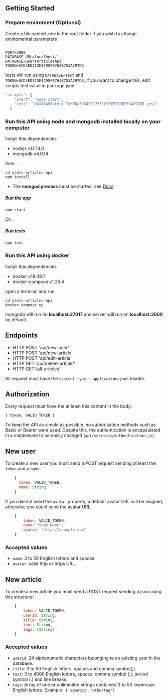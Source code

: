 ## Getting Started

### Prepare enviroment (Optional)

Create a file named .env in the root folder if you wish to change enviromental parameters

```

PORT=3000
DATABASE_URL=localhost/
DATABASE=usersArticlesApi
TOKEN=5CD4ED173E1C95FE763B753A297D5

```

tests will run using `DATABASE=test` and `TOKEN=5CD4ED173E1C95FE763B753A297D5`, if you want to change this, edit scripts.test value in package.json

```javascript
"scripts": {
    "start": "node start",
    "test": "DATABASE=test TOKEN=5CD4ED173E1C95FE763B753A297D5 jest"
  }
```

### Run this API using node and mongodb installed locally on your computer

Install this dependencies

- nodejs v12.14.0
- mongodb v4.0.14

then..

```
cd users-articles-api
npm install

```

- The **mongod process** must be started, see [Docs](https://docs.mongodb.com/manual/tutorial/manage-mongodb-processes/)

##### Run the app

```
npm start

```

Or..

##### Run tests

```
npm test

```

### Run this API using docker

Install this dependencies

- docker v18.09.7
- docker-compose v1.25.4

open a terminal and run

```
cd users-articles-api
docker-compose up

```

mongodb will run on **localhost:27017** and server will run on **localhost:3000** by default.

## Endpoints

- HTTP POST 'api/new-user'
- HTTP POST 'api/new-article'
- HTTP POST 'api/edit-article'
- HTTP GET 'api/delete-article/'
- HTTP GET'/all-articles'

All request must have the `content-type : application/json` header.

## Authorization

Every request must have the at least this content in the body:

```
{ token: VALID_TOKEN }
```

To keep the API as simple as possible, no authorization methods such as Basic or Bearer were used. Despite this, the authentication is encapsulated in a middleware to be easily changed (`api/services/authentication.js`).

## New user

To create a new user you must send a POST request sending at least the `token` and a `name`:

```javascript
    {
      token: VALID_TOKEN,
      name: String,
    }
```

If you did not send the `avatar` property, a default avatar URL will be asigned, otherwise you could send the avatar URL:

```javascript
    {
        token: VALID_TOKEN,
        name: "Some Name",
        avatar: "http://example.com"
    }
```

### Accepted values

- `name`: 3 to 50 English letters and spaces.
- `avatar`: valid http or https URL.

## New article

To create a new article you must send a POST request sending a json using this structure:

```javascript
    {
        token: VALID_TOKEN,
        userId: String,
        title: String,
        text: String,
        tags: [String]
    }
```
### Accepted values

- `userId`: 24 alphanumeric characters belonging to an existing user in the database.
- `title`: 3 to 50 English letters, spaces and comma symbol(,).
- `text`: 3 to 4000 English letters, spaces, comma symbol (,), period symbol (.) and line breaks.
- `tags`: Array of one or unlimmited strings contained 3 to 50 lowercase English letters. Example ` ['sometag','othertag']`

